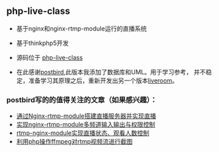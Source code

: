 
## php-live-class

- 基于nginx和nginx-rtmp-module运行的直播系统
- 基于thinkphp5开发

-  源码位于 [php-live-class][5]
-  在此感谢[postbird][6],此版本我添加了数据库和UML。用于学习参考，
   并不稳定，准备学习其原理之后，重新开发出另一个版本[liveroom][7]。

### postbird写的的值得关注的文章（如果感兴趣）：

- [通过Nginx-rtmp-module搭建直播服务器并实现直播][1]
- [实现nginx-rtmp-module多频道输入输出与权限控制][2]
- [rtmp-nginx-module实现直播状态、观看人数控制][3]
- [利用php操作ffmpeg对rtmp视频流进行截图][4]


[1]: http://www.ptbird.cn/nginx-rtmp-module-server.html
[2]: http://www.ptbird.cn/nginx-rtmp-multi-channel.html
[3]: http://www.ptbird.cn/rtmp-nginx-module-status-and-people.html
[4]:http://www.ptbird.cn/php-ffmpeg-rtmp-photo.html
[5]:https://github.com/postbird/php-live-class
[6]:https://github.com/postbird
[7]:https://github.com/Chris-Chang/liveroom
